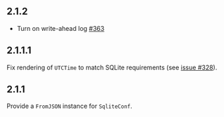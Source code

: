 ## 2.1.2

* Turn on write-ahead log [#363](https://github.com/yesodweb/persistent/issues/363)

## 2.1.1.1

Fix rendering of `UTCTime` to match SQLite requirements (see [issue
#328](https://github.com/yesodweb/persistent/issues/328#issuecomment-65887577)).

## 2.1.1

Provide a `FromJSON` instance for `SqliteConf`.
